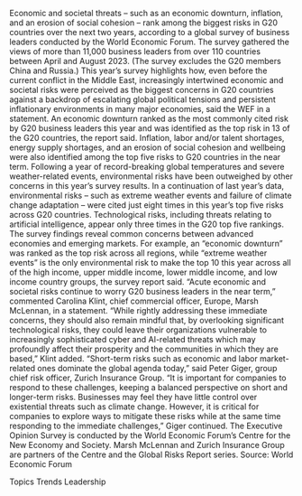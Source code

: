Economic and societal threats – such as an economic downturn, inflation, and an erosion of social cohesion – rank among the biggest risks in G20 countries over the next two years, according to a global survey of business leaders conducted by the World Economic Forum.
The survey gathered the views of more than 11,000 business leaders from over 110 countries between April and August 2023. (The survey excludes the G20 members China and Russia.)
This year’s survey highlights how, even before the current conflict in the Middle East, increasingly intertwined economic and societal risks were perceived as the biggest concerns in G20 countries against a backdrop of escalating global political tensions and persistent inflationary environments in many major economies, said the WEF in a statement.
An economic downturn ranked as the most commonly cited risk by G20 business leaders this year and was identified as the top risk in 13 of the G20 countries, the report said.
Inflation, labor and/or talent shortages, energy supply shortages, and an erosion of social cohesion and wellbeing were also identified among the top five risks to G20 countries in the near term.
Following a year of record-breaking global temperatures and severe weather-related events, environmental risks have been outweighed by other concerns in this year’s survey results.
In a continuation of last year’s data, environmental risks – such as extreme weather events and failure of climate change adaptation – were cited just eight times in this year’s top five risks across G20 countries. Technological risks, including threats relating to artificial intelligence, appear only three times in the G20 top five rankings.
The survey findings reveal common concerns between advanced economies and emerging markets. For example, an “economic downturn” was ranked as the top risk across all regions, while “extreme weather events” is the only environmental risk to make the top 10 this year across all of the high income, upper middle income, lower middle income, and low income country groups, the survey report said.
“Acute economic and societal risks continue to worry G20 business leaders in the near term,” commented Carolina Klint, chief commercial officer, Europe, Marsh McLennan, in a statement.
“While rightly addressing these immediate concerns, they should also remain mindful that, by overlooking significant technological risks, they could leave their organizations vulnerable to increasingly sophisticated cyber and AI-related threats which may profoundly affect their prosperity and the communities in which they are based,” Klint added.
“Short-term risks such as economic and labor market-related ones dominate the global agenda today,” said Peter Giger, group chief risk officer, Zurich Insurance Group.
“It is important for companies to respond to these challenges, keeping a balanced perspective on short and longer-term risks. Businesses may feel they have little control over existential threats such as climate change. However, it is critical for companies to explore ways to mitigate these risks while at the same time responding to the immediate challenges,” Giger continued.
The Executive Opinion Survey is conducted by the World Economic Forum’s Centre for the New Economy and Society. Marsh McLennan and Zurich Insurance Group are partners of the Centre and the Global Risks Report series.
Source: World Economic Forum

Topics
Trends
Leadership
